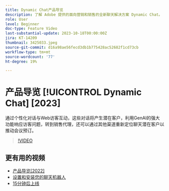 ```yaml
---
title: Dynamic Chat产品导览
description: 了解 Adobe 提供的面向营销和销售的全新聊天解决方案 Dynamic Chat。
role: User
level: Beginner
doc-type: Feature Video
last-substantial-update: 2023-10-18T00:00:00Z
jira: KT-14209
thumbnail: 3425033.jpeg
source-git-commit: d16a98ae56fecd3db1b775428ac52682f1cd73cb
workflow-type: tm+mt
source-wordcount: '77'
ht-degree: 19%

---
```



# 产品导览 [!UICONTROL Dynamic Chat] [2023]

通过个性化对话与Web访客互动，这些对话将产生潜在客户，利用GenAI的强大功能响应访客问题，转到销售代理，还可以通过其他渠道重新定位聊天潜在客户以推动会议预订。

>[!VIDEO](https://video.tv.adobe.com/v/3425033/?learn=on)

## 更有用的视频

* [产品导览[2022]](product-tour-2022.md)
* [设置和安装您的聊天机器人](setup.md)
* [15分钟后上线](go-live-in-15-minutes.md)
